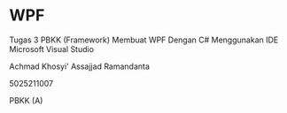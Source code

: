 # WPF
Tugas 3 PBKK (Framework)
Membuat WPF Dengan C# Menggunakan IDE Microsoft Visual Studio

Achmad Khosyi' Assajjad Ramandanta

5025211007

PBKK (A)

